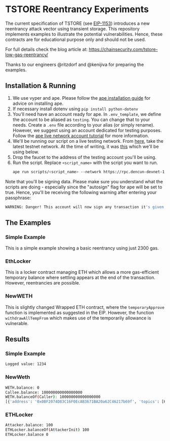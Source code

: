 # TSTORE Reentrancy Experiments

The current specification of TSTORE (see [EIP-1153](https://eips.ethereum.org/EIPS/eip-1153)) introduces a new reentrancy attack vector using transient storage. This repository implements examples to illustrate the potential vulnerabilities. Hence, these contracts are for educational purpose only and should not be used.

For full details check the blog article at: https://chainsecurity.com/tstore-low-gas-reentrancy/

Thanks to our engineers @ritzdorf and @kenijiva for preparing the examples.

## Installation & Running

1. We use vyper and ape. Please follow the [ape installation guide](https://docs.apeworx.io/ape/stable/userguides/quickstart.html#installation) for advice on installing ape.
2. If necessary install dotenv using `pip install python-dotenv`
3. You'll need have an account ready for ape. In `.env_template`, we define the account to be aliased as `testing`. You can change that to your needs. Create a `.env` file according to your alias (or simply rename). However, we suggest using an account dedicated for testing purposes. Follow the [ape live network account tutorial](https://docs.apeworx.io/ape/stable/userguides/accounts.html#live-network-accounts) for more information.
4. We'll be running our script on a live testing network. From [here](https://github.com/ethpandaops/dencun-testnet), take the latest testnet network. At the time of writing, it was [this](https://dencun-devnet-11.ethpandaops.io/) which we'll be using below.
5. Drop the faucet to the address of the testing account you'll be using.
6. Run the script. Replace `<script_name>` with the script you want to run.
    ```bash
    ape run scripts/<script_name> --network https://rpc.dencun-devnet-11.ethpandaops.io
    ```

Note that you'll be signing data. Please make sure you understand what the scripts are doing - especially since the "autosign" flag for ape will be set to true. Hence, you'll be receiving the following warning after entering your passphrase:

```bash
WARNING: Danger! This account will now sign any transaction it's given.
```

## The Examples

### Simple Example

This is a simple example showing a basic reentrancy using just 2300 gas.

### EthLocker

This is a locker contract managing ETH which allows a more gas-efficient temporary balance where settling appears at the end of the transaction. However, reentrancies are possible.

### NewWETH

This is slightly changed Wrapped ETH contract, where the `temporaryApprove` function is implemented as suggested in the EIP. However, the function `withdrawAllTempFrom` which makes use of the temporarily allowance is vulnerable.

## Results
### Simple Example

```bash
Logged value: 1234
```

### NewWeth

```bash
WETH.balance: 0
Callee.balance: 100000000000000000
WETH.balanceOf(Caller): 100000000000000000
[{'address': '0x0BF2074D83C16F0EcAB3671BA20a62C46217b69f', 'topics': [HexBytes('0xe1fffcc4923d04b559f4d29a8bfc6cda04eb5b0d3c460751c2402c5c5cc9109c'), HexBytes('0x000000000000000000000000f69c2ccac48189a25c4dfbca0053e3e190c0006a')], 'data': HexBytes('0x000000000000000000000000000000000000000000000000016345785d8a0000'), 'blockNumber': 56114, 'transactionHash': HexBytes('0x66e130f93bd2b3aba4ca607421156e008afaf8ba0fda38f0569049bc34c5b39c'), 'transactionIndex': 0, 'blockHash': HexBytes('0x554b6aeddfd8c31d3d163a12cad5b01353b481d70689eb33ca29218187855b10'), 'logIndex': 0, 'removed': False}, {'address': '0x0BF2074D83C16F0EcAB3671BA20a62C46217b69f', 'topics': [HexBytes('0xddf252ad1be2c89b69c2b068fc378daa952ba7f163c4a11628f55a4df523b3ef'), HexBytes('0x000000000000000000000000f69c2ccac48189a25c4dfbca0053e3e190c0006a'), HexBytes('0x000000000000000000000000ddafb6eb07b57189d9c21b7fbc6db1dcff1c2fc7')], 'data': HexBytes('0x0000000000000000000000000000000000000000000000000000000000000000'), 'blockNumber': 56114, 'transactionHash': HexBytes('0x66e130f93bd2b3aba4ca607421156e008afaf8ba0fda38f0569049bc34c5b39c'), 'transactionIndex': 0, 'blockHash': HexBytes('0x554b6aeddfd8c31d3d163a12cad5b01353b481d70689eb33ca29218187855b10'), 'logIndex': 1, 'removed': False}, {'address': '0x0BF2074D83C16F0EcAB3671BA20a62C46217b69f', 'topics': [HexBytes('0x7fcf532c15f0a6db0bd6d0e038bea71d30d808c7d98cb3bf7268a95bf5081b65'), HexBytes('0x000000000000000000000000ddafb6eb07b57189d9c21b7fbc6db1dcff1c2fc7')], 'data': HexBytes('0x0000000000000000000000000000000000000000000000000000000000000000'), 'blockNumber': 56114, 'transactionHash': HexBytes('0x66e130f93bd2b3aba4ca607421156e008afaf8ba0fda38f0569049bc34c5b39c'), 'transactionIndex': 0, 'blockHash': HexBytes('0x554b6aeddfd8c31d3d163a12cad5b01353b481d70689eb33ca29218187855b10'), 'logIndex': 2, 'removed': False}]
```

### ETHLocker

```bash
Attacker.balance: 100
ETHLocker.balanceOf(AttackerInit) 100
ETHLocker.balance 0
```

